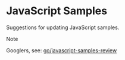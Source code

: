 # JavaScript Samples

Suggestions for updating JavaScript samples.

> [!NOTE]
>
> Googlers, see: [go/javascript-samples-review]



[go/javascript-samples-review]: http://goto/javascript-samples-review
